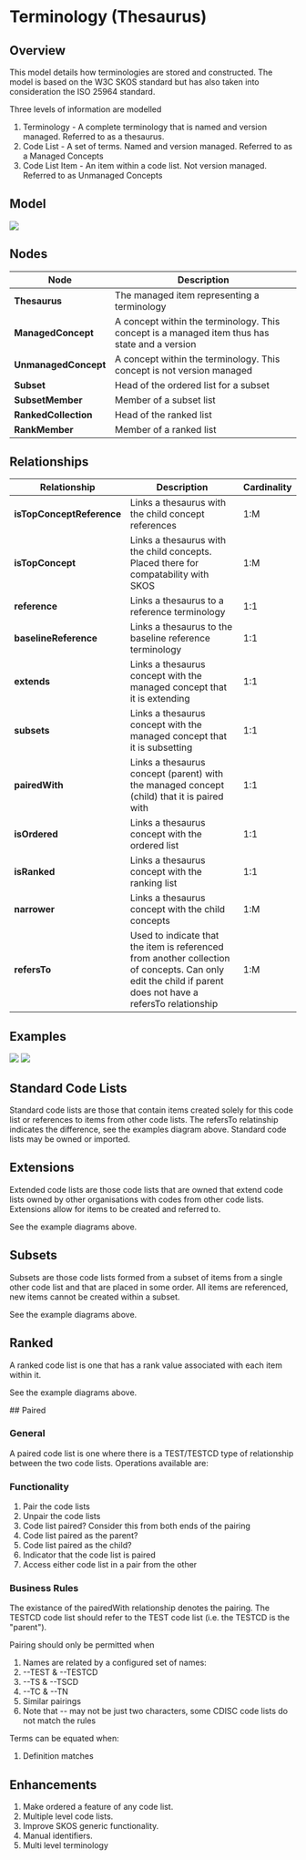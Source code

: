 # Terminology (Thesaurus)

## Overview

This model details how terminologies are stored and constructed. The model is based on the W3C SKOS standard but has also taken into consideration the ISO 25964 standard.

Three levels of information are modelled

1. Terminology - A complete terminology that is named and version managed. Referred to as a thesaurus.
1. Code List - A set of terms. Named and version managed. Referred to as a Managed Concepts
1. Code List Item - An item within a code list. Not version managed. Referred to as Unmanaged Concepts

## Model

![](diagrams/thesaurus.png)

## Nodes

| **Node** | **Description** |
| --- | --- |
| **Thesaurus** | The managed item representing a terminology |
| **ManagedConcept** | A concept within the terminology. This concept is a managed item thus has state and a version |
| **UnmanagedConcept** | A concept within the terminology. This concept is not version managed |
| **Subset** | Head of the ordered list for a subset |
| **SubsetMember** | Member of a subset list |
| **RankedCollection** | Head of the ranked list |
| **RankMember** | Member of a ranked list |

## Relationships

| **Relationship** | **Description** | **Cardinality** |
| --- | --- | --- |
| **isTopConceptReference** | Links a thesaurus with the child concept references | 1:M |
| **isTopConcept** | Links a thesaurus with the child concepts. Placed there for compatability with SKOS | 1:M |
| **reference** | Links a thesaurus to a reference terminology | 1:1 |
| **baselineReference** | Links a thesaurus to the baseline reference terminology | 1:1 |
| **extends** | Links a thesaurus concept with the managed concept that it is extending | 1:1 |
| **subsets** | Links a thesaurus concept with the managed concept that it is subsetting | 1:1 |
| **pairedWith** | Links a thesaurus concept (parent) with the managed concept (child) that it is paired with | 1:1 |
| **isOrdered** | Links a thesaurus concept with the ordered list | 1:1 |
| **isRanked** | Links a thesaurus concept with the ranking list | 1:1 |
| **narrower** | Links a thesaurus concept with the child concepts | 1:M |
| **refersTo** | Used to indicate that the item is referenced from another collection of concepts. Can only edit the child if parent does not have a refersTo relationship | 1:M |

## Examples

![](diagrams/thesaurus_examples_1.png)
![](diagrams/thesaurus_examples_2.png)

## Standard Code Lists

Standard code lists are those that contain items created solely for this code list or references to items from other code lists. The refersTo relatinship indicates the difference, see the examples diagram above. Standard code lists may be owned or imported.

## Extensions

Extended code lists are those code lists that are owned that extend code lists owned by other organisations with codes from other code lists. Extensions allow for items to be created and referred to.

See the example diagrams above.

## Subsets

Subsets are those code lists formed from a subset of items from a single other code list and that are placed in some order. All items are referenced, new items cannot be created within a subset.

See the example diagrams above.

## Ranked

A ranked code list is one that has a rank value associated with each item within it.

See the example diagrams above.

## Paired

### General

A paired code list is one where there is a TEST/TESTCD type of relationship between the two code lists. Operations available are:

### Functionality

1. Pair the code lists
1. Unpair the code lists
1. Code list paired? Consider this from both ends of the pairing
1. Code list paired as the parent?
1. Code list paired as the child?
1. Indicator that the code list is paired
1. Access either code list in a pair from the other

### Business Rules

The existance of the pairedWith relationship denotes the pairing. The TESTCD code list should refer to the TEST code list (i.e. the TESTCD is the "parent").

Pairing should only be permitted when

1. Names are related by a configured set of names:
  1. --TEST & --TESTCD 
  1. --TS & --TSCD
  1. --TC & --TN
  1. Similar pairings
1. Note that -- may not be just two characters, some CDISC code lists do not match the rules

Terms can be equated when:

1. Definition matches

## Enhancements

1. Make ordered a feature of any code list.
1. Multiple level code lists.
1. Improve SKOS generic functionality.
1. Manual identifiers.
1. Multi level terminology